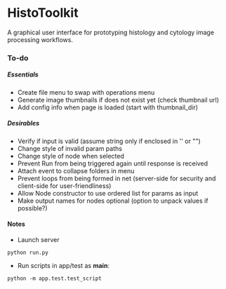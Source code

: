 # HistoToolkit

A graphical user interface for prototyping histology and cytology image processing workflows.

### To-do
##### Essentials
* Create file menu to swap with operations menu
* Generate image thumbnails if does not exist yet (check thumbnail url)
* Add config info when page is loaded (start with thumbnail_dir)

##### Desirables
* Verify if input is valid (assume string only if enclosed in '' or "")
* Change style of invalid param paths
* Change style of node when selected
* Prevent Run from being triggered again until response is received
* Attach event to collapse folders in menu
* Prevent loops from being formed in net (server-side for security and client-side for user-friendliness)
* Allow Node constructor to use ordered list for params as input
* Make output names for nodes optional (option to unpack values if possible?)

#### Notes
* Launch server
```
python run.py
```

* Run scripts in app/test as __main__:
```
python -m app.test.test_script
```
